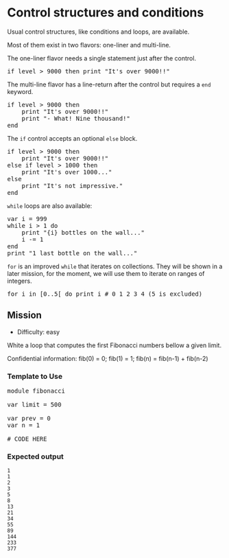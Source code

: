 # Control structures and conditions

Usual control structures, like conditions and loops, are available.

Most of them exist in two flavors: one-liner and multi-line.

The one-liner flavor needs a single statement just after the control.

<pre class="hl"><span class="hl kwa">if</span> level &gt; <span class="hl num">9000</span> <span class="hl kwa">then</span> print <span class="hl str">&quot;It's over 9000!!&quot;</span>
</pre>

The multi-line flavor has a line-return after the control but requires a `end` keyword.

<pre class="hl"><span class="hl kwa">if</span> level &gt; <span class="hl num">9000</span> <span class="hl kwa">then</span>
	print <span class="hl str">&quot;It's over 9000!!&quot;</span>
	print <span class="hl str">&quot;- What! Nine thousand!&quot;</span>
<span class="hl kwa">end</span>
</pre>

The `if` control accepts an optional `else` block.

<pre class="hl"><span class="hl kwa">if</span> level &gt; <span class="hl num">9000</span> <span class="hl kwa">then</span>
	print <span class="hl str">&quot;It's over 9000!!&quot;</span>
<span class="hl kwa">else if</span> level &gt; <span class="hl num">1000</span> <span class="hl kwa">then</span>
	print <span class="hl str">&quot;It's over 1000...&quot;</span>
<span class="hl kwa">else</span>
	print <span class="hl str">&quot;It's not impressive.&quot;</span>
<span class="hl kwa">end</span>
</pre>

`while` loops are also available:

<pre class="hl"><span class="hl kwa">var</span> i <span class="hl opt">=</span> <span class="hl num">999</span>
<span class="hl kwa">while</span> i &gt; <span class="hl num">1</span> <span class="hl kwa">do</span>
	print <span class="hl str">&quot;</span><span class="hl esc">{i}</span> <span class="hl str">bottles on the wall...&quot;</span>
	i <span class="hl opt">-=</span> <span class="hl num">1</span>
<span class="hl kwa">end</span>
print <span class="hl str">&quot;1 last bottle on the wall...&quot;</span>
</pre>

`for` is an improved `while` that iterates on collections.
They will be shown in a later mission, for the moment, we will use them to iterate on ranges of integers.

<pre class="hl"><span class="hl kwa">for</span> i <span class="hl kwa">in</span> <span class="hl opt">[</span><span class="hl num">0</span><span class="hl opt">.</span><span class="hl num">.5</span><span class="hl opt">[</span> <span class="hl kwa">do</span> print i <span class="hl slc"># 0 1 2 3 4 (5 is excluded)</span>
</pre>

## Mission

* Difficulty: easy

White a loop that computes the first Fibonacci numbers bellow a given limit.

Confidential information: fib(0) = 0; fib(1) = 1; fib(n) = fib(n-1) + fib(n-2)

### Template to Use

<pre class="hl"><span class="hl kwa">module</span> fibonacci

<span class="hl kwa">var</span> limit <span class="hl opt">=</span> <span class="hl num">500</span>

<span class="hl kwa">var</span> prev <span class="hl opt">=</span> <span class="hl num">0</span>
<span class="hl kwa">var</span> n <span class="hl opt">=</span> <span class="hl num">1</span>

<span class="hl slc"># CODE HERE</span>
</pre>

### Expected output

	1
	1
	2
	3
	5
	8
	13
	21
	34
	55
	89
	144
	233
	377
